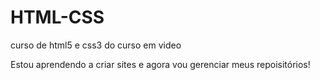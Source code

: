 # HTML-CSS
 curso de html5 e css3 do curso em video

 Estou aprendendo a criar sites e agora vou gerenciar meus repoisitórios!
 
